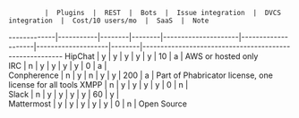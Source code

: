              |  Plugins  |  REST  |  Bots  |  Issue integration  |  DVCS integration  |  Cost/10 users/mo  |  SaaS  |  Note                                                  
-------------|-----------|--------|--------|---------------------|--------------------|--------------------|--------|--------------------------------------------------------
HipChat      |  y        |  y     |  y     |  y                  |  y                 |  10                |  a     |  AWS or hosted only                                    
IRC          |  n        |  y     |  y     |  y                  |  y                 |  0                 |  a     |                                                        
Conpherence  |  n        |  y     |  n     |  y                  |  y                 |  200               |  a     |  Part of Phabricator license, one license for all tools
XMPP         |  n        |  y     |  y     |  y                  |  y                 |  0                 |  n     |                                                        
Slack        |  n        |  y     |  y     |  y                  |  y                 |  60                |  y     |                                                        
Mattermost   |  y        |  y     |  y     |  y                  |  y                 |  0                 |  n     |  Open Source                                           
